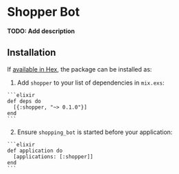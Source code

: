# Shopper Bot

**TODO: Add description**

## Installation

If [available in Hex](https://hex.pm/docs/publish), the package can be installed as:

  1. Add `shopper` to your list of dependencies in `mix.exs`:

    ```elixir
    def deps do
      [{:shopper, "~> 0.1.0"}]
    end
    ```

  2. Ensure `shopping_bot` is started before your application:

    ```elixir
    def application do
      [applications: [:shopper]]
    end
    ```
